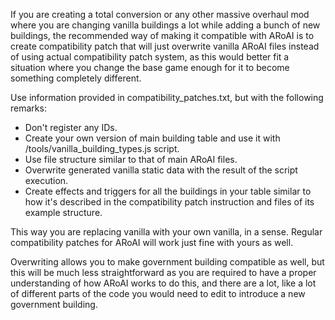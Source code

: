 If you are creating a total conversion or any other massive overhaul mod where you are changing vanilla buildings a lot
while adding a bunch of new buildings, the recommended way of making it compatible with ARoAI is to create compatibility
patch that will just overwrite vanilla ARoAI files instead of using actual compatibility patch system, as this would
better fit a situation where you change the base game enough for it to become something completely different.

Use information provided in compatibility_patches.txt, but with the following remarks:

- Don't register any IDs.
- Create your own version of main building table and use it with /tools/vanilla_building_types.js script.
- Use file structure similar to that of main ARoAI files.
- Overwrite generated vanilla static data with the result of the script execution.
- Create effects and triggers for all the buildings in your table similar to how it's described in the compatibility
  patch instruction and files of its example structure.

This way you are replacing vanilla with your own vanilla, in a sense. Regular compatibility patches for ARoAI will work
just fine with yours as well.

Overwriting allows you to make government building compatible as well, but this will be much less straightforward as you
are required to have a proper understanding of how ARoAI works to do this, and there are a lot, like a lot of different
parts of the code you would need to edit to introduce a new government building.
